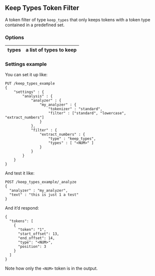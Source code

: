 ## Keep Types Token Filter

A token filter of type `keep_types` that only keeps tokens with a token type contained in a predefined set.

### Options

types | a list of types to keep     
---|---  
  
### Settings example

You can set it up like:
    
    
    PUT /keep_types_example
    {
        "settings" : {
            "analysis" : {
                "analyzer" : {
                    "my_analyzer" : {
                        "tokenizer" : "standard",
                        "filter" : ["standard", "lowercase", "extract_numbers"]
                    }
                },
                "filter" : {
                    "extract_numbers" : {
                        "type" : "keep_types",
                        "types" : [ "<NUM>" ]
                    }
                }
            }
        }
    }

And test it like:
    
    
    POST /keep_types_example/_analyze
    {
      "analyzer" : "my_analyzer",
      "text" : "this is just 1 a test"
    }

And it’d respond:
    
    
    {
      "tokens": [
        {
          "token": "1",
          "start_offset": 13,
          "end_offset": 14,
          "type": "<NUM>",
          "position": 3
        }
      ]
    }

Note how only the `<NUM>` token is in the output.
